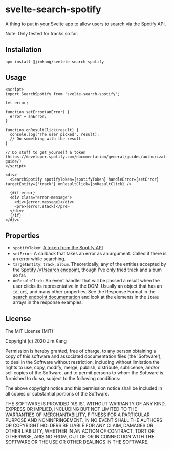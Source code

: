 # svelte-search-spotify

A thing to put in your Svelte app to allow users to search via the Spotify API.

Note: Only tested for tracks so far.

## Installation

    npm install @jimkang/svelete-search-spotify

## Usage

    <script>
    import SearchSpotify from 'svelte-search-spotify';

    let error;

    function setError(anError) {
      error = anError;
    }

    function onResultClick(result) {
      console.log('The user picked', result);
      // Do something with the result.
    }

    // Do stuff to get yourself a token (https://developer.spotify.com/documentation/general/guides/authorization-guide/)
    </script>

    <div>
      <SearchSpotify spotifyToken={spotifyToken} handleError={setError} targetEntity={'track'} onResultClick={onResultClick} />

      {#if error}
      <div class="error-message">
        <div>{error.message}</div>
        <pre>{error.stack}</pre>
      </div>
      {/if}
    </div>

## Properties

- `spotifyToken`: [A token from the Spotify API](https://developer.spotify.com/documentation/general/guides/authorization-guide/)
- `setError`: A callback that takes an error as an argument. Called if there is an error while searching.
- `targetEntity`: `track`, `album`. Theoretically, any of the entities accepted by the [Spotify /v1/search endpoint](https://developer.spotify.com/documentation/web-api/reference/search/search/), though I've only tried track and album so far.
- `onResultClick`: An event handler that will be passed a result when the user clicks its representative in the DOM. Usually an object that has an `id`, `uri`, and many other properties. See the Response Format in the [search endpoint documentation](https://developer.spotify.com/documentation/web-api/reference/search/search/) and look at the elements in the `items` arrays in the response examples.

## License

The MIT License (MIT)

Copyright (c) 2020 Jim Kang

Permission is hereby granted, free of charge, to any person obtaining a copy
of this software and associated documentation files (the 'Software'), to deal
in the Software without restriction, including without limitation the rights
to use, copy, modify, merge, publish, distribute, sublicense, and/or sell
copies of the Software, and to permit persons to whom the Software is
furnished to do so, subject to the following conditions:

The above copyright notice and this permission notice shall be included in
all copies or substantial portions of the Software.

THE SOFTWARE IS PROVIDED 'AS IS', WITHOUT WARRANTY OF ANY KIND, EXPRESS OR
IMPLIED, INCLUDING BUT NOT LIMITED TO THE WARRANTIES OF MERCHANTABILITY,
FITNESS FOR A PARTICULAR PURPOSE AND NONINFRINGEMENT. IN NO EVENT SHALL THE
AUTHORS OR COPYRIGHT HOLDERS BE LIABLE FOR ANY CLAIM, DAMAGES OR OTHER
LIABILITY, WHETHER IN AN ACTION OF CONTRACT, TORT OR OTHERWISE, ARISING FROM,
OUT OF OR IN CONNECTION WITH THE SOFTWARE OR THE USE OR OTHER DEALINGS IN
THE SOFTWARE.
